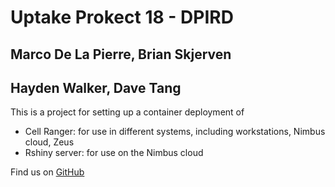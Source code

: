 # Uptake Prokect 18 - DPIRD
## Marco De La Pierre, Brian Skjerven
## Hayden Walker, Dave Tang

This is a project for setting up a container deployment of 
* Cell Ranger: for use in different systems, including workstations, Nimbus cloud, Zeus
* Rshiny server: for use on the Nimbus cloud

Find us on [GitHub](https://github.com/PawseySC/uwa-hw)
